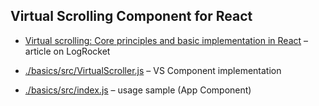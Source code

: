 ## Virtual Scrolling Component for React

 - [Virtual scrolling: Core principles and basic implementation in React](https://blog.logrocket.com/virtual-scrolling-core-principles-and-basic-implementation-in-react/) – article on LogRocket
 
 - [./basics/src/VirtualScroller.js](https://github.com/dhilt/react-virtual-scrolling/blob/basics/basics/src/VirtualScroller.js) – VS Component implementation

 - [./basics/src/index.js](https://github.com/dhilt/react-virtual-scrolling/blob/basics/basics/src/index.js) – usage sample (App Component)
